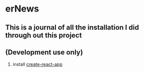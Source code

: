 # erNews
## This is a journal of all the installation I did through out this project
## (Development use only)

1. install [create-react-app](https://github.com/facebookincubator/create-react-app)
